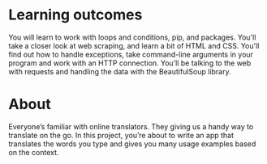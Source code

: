 # Learning outcomes

You will learn to work with loops and conditions, pip, and packages. You'll take a closer look at web scraping, and learn a bit of HTML and CSS. You'll find out how to handle exceptions, take command-line arguments in your program and work with an HTTP connection.  You’ll be talking to the web with requests and handling the data with the BeautifulSoup library.

# About

Everyone’s familiar with online translators. They giving us a handy way to translate on the go. In this project, you’re about to write an app that translates the words you type and gives you many usage examples based on the context.
